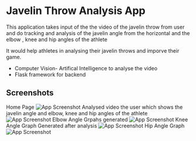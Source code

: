 
# Javelin Throw Analysis App

This application takes input of the the video of the javelin throw from user and do tracking and analysis of the javelin angle from the horizontal and the elbow , knee and hip angles of the athlete

It would help athletes in analysing their javelin throws and imporve their game.

* Computer Vision- Artifical Intelligence to analyse the video
* Flask framework for backend

## Screenshots
Home Page
![App Screenshot](https://i.imgur.com/vyf1KKh.jpeg)
Analysed video the user which shows the javelin angle and elbow, knee and hip angles of the athlete
![App Screenshot](https://i.imgur.com/SlhFA9s.jpg)
Elbow Angle Grpahs generated
![App Screenshot](https://i.imgur.com/ph4yCza.jpg)
Knee Angle Graph Generated after analysis
![App Screenshot](https://i.imgur.com/RSmfYOE.jpg)
Hip Angle Graph
![App Screenshot](https://i.imgur.com/HGHn52q.jpg)
